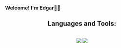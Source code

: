 ### Welcome! I'm Edgar👨‍💻​




<h2 align="center">Languages and Tools:</h2>

<br/>
<div align="center">
    <img src="https://skillicons.dev/icons?i=linux, git" />
    <img src="https://skillicons.dev/icons?i=python,c,java,assembly" /><br>
</div>
